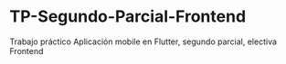 # TP-Segundo-Parcial-Frontend
Trabajo práctico Aplicación mobile en Flutter, segundo parcial, electiva Frontend
